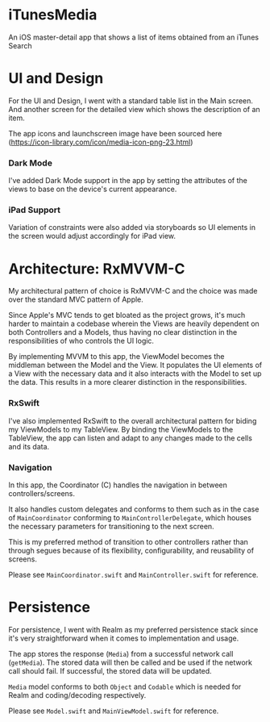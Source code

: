 # iTunesMedia
An iOS master-detail app that shows a list of items obtained from an iTunes Search

# UI and Design
For the UI and Design, I went with a standard table list in the Main screen. And another screen for the detailed view which shows the description of an item.

The app icons and launchscreen image have been sourced here (https://icon-library.com/icon/media-icon-png-23.html)

### Dark Mode

I've added Dark Mode support in the app by setting the attributes of the views to base on the device's current appearance.

### iPad Support

Variation of constraints were also added via storyboards so UI elements in the screen would adjust accordingly for iPad view.

# Architecture: RxMVVM-C
My architectural pattern of choice is RxMVVM-C and the choice was made over the standard MVC pattern of Apple.

Since Apple's MVC tends to get bloated as the project grows, 
it's much harder to maintain a codebase wherein the Views are heavily dependent on both Controllers and a Models,
thus having no clear distinction in the responsibilities of who controls the UI logic.

By implementing MVVM to this app, the ViewModel becomes the middleman between the Model and the View. 
It populates the UI elements of a View with the necessary data and it also interacts with the Model to set up the data.
This results in a more clearer distinction in the responsibilities. 

### RxSwift

I've also implemented RxSwift to the overall architectural pattern for biding my ViewModels to my TableView.
By binding the ViewModels to the TableView, the app can listen and adapt to any changes made to the cells and its data.

### Navigation
In this app, the Coordinator (C) handles the navigation in between controllers/screens.

It also handles custom delegates and conforms to them such as in the case of `MainCoordinator` conforming to `MainControllerDelegate`, 
which houses the necessary parameters for transitioning to the next screen.

This is my preferred method of transition to other controllers rather than through segues because of its flexibility, configurability, and reusability of screens.

Please see `MainCoordinator.swift` and `MainController.swift` for reference.

# Persistence
For persistence, I went with Realm as my preferred persistence stack since it's very straightforward when it comes to implementation and usage.

The app stores the response (`Media`) from a successful network call (`getMedia`). 
The stored data will then be called and be used if the network call should fail. If successful, the stored data will be updated.

`Media` model conforms to both `Object` and `Codable` which is needed for Realm and coding/decoding respectively.

Please see `Model.swift` and `MainViewModel.swift` for reference.
